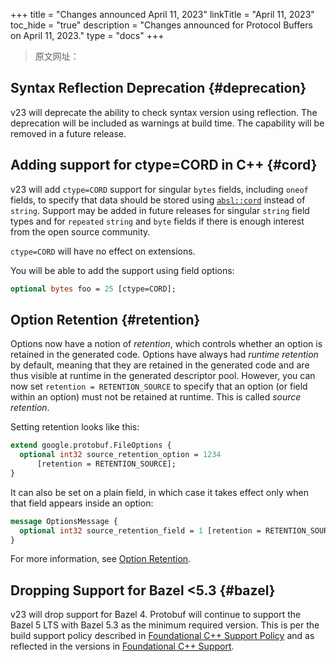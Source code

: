 +++
title = "Changes announced April 11, 2023"
linkTitle = "April 11, 2023"
toc_hide = "true"
description = "Changes announced for Protocol Buffers on April 11, 2023."
type = "docs"
+++

> 原文网址： 

## Syntax Reflection Deprecation {#deprecation}

v23 will deprecate the ability to check syntax version using reflection. The
deprecation will be included as warnings at build time. The capability will be
removed in a future release.

## Adding support for ctype=CORD in C++ {#cord}

v23 will add `ctype=CORD` support for singular `bytes`
fields, including `oneof` fields, to specify that data should be stored using
[`absl::cord`](https://github.com/abseil/abseil-cpp/blob/master/absl/strings/cord.h)
instead of `string`. Support may be added in future releases for singular
`string` field types and for `repeated` `string` and `byte` fields if there is
enough interest from the open source community.

`ctype=CORD` will have no effect on extensions.

You will be able to add the support using field options:

```proto
optional bytes foo = 25 [ctype=CORD];
```

## Option Retention {#retention}

Options now have a notion of *retention*, which controls whether an option is
retained in the generated code. Options have always had *runtime retention* by
default, meaning that they are retained in the generated code and are thus
visible at runtime in the generated descriptor pool. However, you can now set
`retention = RETENTION_SOURCE` to specify that an option (or field within an
option) must not be retained at runtime. This is called *source retention*.

Setting retention looks like this:

```proto
extend google.protobuf.FileOptions {
  optional int32 source_retention_option = 1234
      [retention = RETENTION_SOURCE];
}
```

It can also be set on a plain field, in which case it takes effect only when
that field appears inside an option:

```proto
message OptionsMessage {
  optional int32 source_retention_field = 1 [retention = RETENTION_SOURCE];
}
```

For more information, see
[Option Retention](/programming-guides/proto3#option-retention).

## Dropping Support for Bazel <5.3 {#bazel}

v23 will drop support for Bazel 4. Protobuf will continue to support the Bazel 5
LTS with Bazel 5.3 as the minimum required version. This is per the build
support policy described in
[Foundational C++ Support Policy](https://opensource.google/documentation/policies/cplusplus-support#build_systems)
and as reflected in the versions in
[Foundational C++ Support](https://github.com/google/oss-policies-info/blob/main/foundational-cxx-support-matrix.md).
